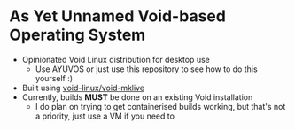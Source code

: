 # As Yet Unnamed Void-based Operating System

- Opinionated Void Linux distribution for desktop use
    - Use AYUVOS or just use this repository to see how to do this yourself :)
- Built using [void-linux/void-mklive](https://github.com/void-linux/void-mklive)
- Currently, builds **MUST** be done on an existing Void installation
    - I do plan on trying to get containerised builds working, but that's not a priority, just use a VM if you need to
